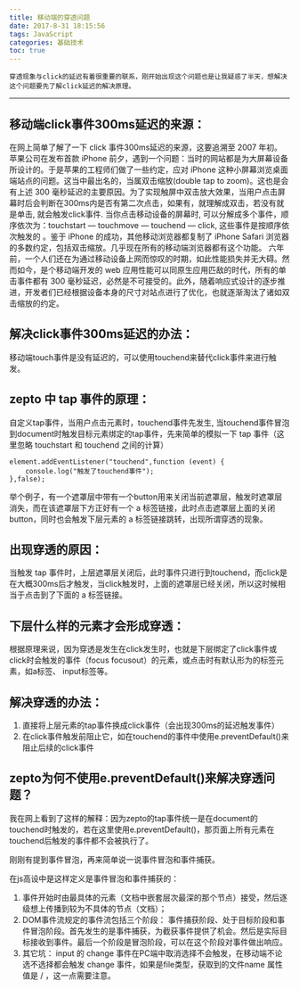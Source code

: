 ```yaml
---
title: 移动端的穿透问题
date: 2017-8-31 18:15:56
tags: JavaScript
categories: 基础技术
toc: true
---
```


	穿透现象与click的延迟有着很重要的联系，刚开始出现这个问题也是让我疑惑了半天，想解决这个问题要先了解click延迟的解决原理。
-------------
<!-- more -->

## 移动端click事件300ms延迟的来源：
在网上简单了解了一下 click 事件300ms延迟的来源，这要追溯至 2007 年初。苹果公司在发布首款 iPhone 前夕，遇到一个问题：当时的网站都是为大屏幕设备所设计的。于是苹果的工程师们做了一些约定，应对 iPhone 这种小屏幕浏览桌面端站点的问题。这当中最出名的，当属双击缩放(double tap to zoom)。这也是会有上述 300 毫秒延迟的主要原因。为了实现触屏中双击放大效果，当用户点击屏幕时后会判断在300ms内是否有第二次点击，如果有，就理解成双击，若没有就是单击, 就会触发click事件. 当你点击移动设备的屏幕时, 可以分解成多个事件，顺序依次为：touchstart — touchmove — touchend — click, 这些事件是按顺序依次触发的 。鉴于 iPhone 的成功，其他移动浏览器都复制了 iPhone Safari 浏览器的多数约定，包括双击缩放。几乎现在所有的移动端浏览器都有这个功能。 六年前，一个人们还在为通过移动设备上网而惊叹的时期，如此性能损失并无大碍。然而如今，是个移动端开发的 web 应用性能可以同原生应用匹敌的时代，所有的单击事件都有 300 毫秒延迟，必然是不可接受的。此外，随着响应式设计的逐步推进，开发者们已经根据设备本身的尺寸对站点进行了优化，也就逐渐淘汰了诸如双击缩放的约定。


## 解决click事件300ms延迟的办法：
移动端touch事件是没有延迟的，可以使用touchend来替代click事件来进行触发。


## zepto 中 tap 事件的原理：
自定义tap事件，当用户点击元素时，touchend事件先发生, 当touchend事件冒泡到document时触发目标元素绑定的tap事件，先来简单的模拟一下 tap 事件（这里忽略 touchstart 和 touchend 之间的计算）

```
element.addEventListener("touchend",function (event) {
    console.log("触发了touchend事件");
},false);
```

举个例子，有一个遮罩层中带有一个button用来关闭当前遮罩层，触发时遮罩层消失，而在该遮罩层下方正好有一个 a 标签链接，此时点击遮罩层上面的关闭 button，同时也会触发下层元素的 a 标签链接跳转，出现所谓穿透的现象。


## 出现穿透的原因：
当触发 tap 事件时，上层遮罩层关闭后，此时事件只进行到touchend，而click是在大概300ms后才触发，当click触发时，上面的遮罩层已经关闭，所以这时候相当于点击到了下面的 a 标签链接。


## 下层什么样的元素才会形成穿透：
根据原理来说，因为穿透是发生在click发生时，也就是下层绑定了click事件或click时会触发的事件（focus focusout）的元素，或点击时有默认形为的标签元素，如a标签、 input标签等。

## 解决穿透的办法：
1. 直接将上层元素的tap事件换成click事件（会出现300ms的延迟触发事件）
2. 在click事件触发前阻止它，如在touchend的事件中使用e.preventDefault()来阻止后续的click事件


## zepto为何不使用e.preventDefault()来解决穿透问题？

我在网上看到了这样的解释：因为zepto的tap事件统一是在document的touchend时触发的，若在这里使用e.preventDefault()，那页面上所有元素在touchend后触发的事件都不会被执行了。


刚刚有提到事件冒泡，再来简单说一说事件冒泡和事件捕获。 

在js高设中是这样定义是事件冒泡和事件捕获的：

1. 事件开始时由最具体的元素（文档中嵌套层次最深的那个节点）接受，然后逐级想上传播到较为不具体的节点（文档）；
2. DOM事件流规定的事件流包括三个阶段： 事件捕获阶段、处于目标阶段和事件冒泡阶段。首先发生的是事件捕获，为截获事件提供了机会。然后是实际目标接收到事件。最后一个阶段是冒泡阶段，可以在这个阶段对事件做出响应。
3. 其它坑： input 的 change 事件在PC端中取消选择不会触发，在移动端不论选不选择都会触发 change 事件，如果是file类型，获取到的文件name 属性值是 / ，这一点需要注意。

